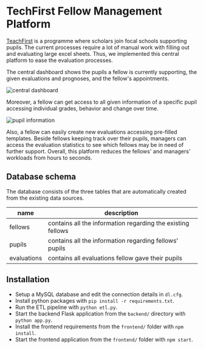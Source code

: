 # TechFirst Fellow Management Platform

[TeachFirst](https://www.teachfirst.de) is a programme where scholars join focal schools supporting pupils. The current processes require a lot of manual work with filling out and evaluating large excel sheets. Thus, we implemented this central platform to ease the evaluation processes.

The central dashboard shows the pupils a fellow is currently supporting, the given evaluations and prognoses, and the fellow's appointments.

![central dashboard](https://i.imgur.com/afmaRWe.png)

Moreover, a fellow can get access to all given information of a specific pupil accessing individual grades, behavior and change over time.

![pupil information](https://i.imgur.com/Oc4apoS.png)

Also, a fellow can easily create new evaluations accessing pre-filled templates. Beside fellows keeping track over their pupils, managers can access the evaluation statistics to see which fellows may be in need of further support. Overall, this platform reduces the fellows' and managers' workloads from hours to seconds. 

## Database schema

The database consists of the three tables that are automatically created from the existing data sources.

| name | description |
| ---- | ----------- |
| fellows | contains all the information regarding the existing fellows |
| pupils | contains all the information regarding fellows' pupils |
| evaluations | contains all evaluations fellow gave their pupils |

## Installation

* Setup a MySQL database and edit the connection details in `dl.cfg`.
* Install python packages with `pip install -r requirements.txt`.
* Run the ETL pipeline with `python etl.py`.
* Start the backend Flask application from the `backend/` directory with `python app.py`.
* Install the frontend requirements from the `frontend/` folder with `npm install`.
* Start the frontend application from the `frontend/` folder with `npm start`.
